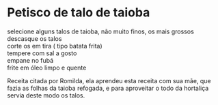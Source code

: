 # Petisco de talo de taioba

selecione alguns talos de taioba, não muito finos, os mais grossos\
descasque os talos\
corte os em tira ( tipo batata frita)\
tempere com sal a gosto\
empane no fubá\
frite em óleo limpo e quente

Receita citada por Romilda, ela aprendeu esta receita com sua mãe, que fazia as folhas da taioba refogada, e para aproveitar o todo da hortaliça servia deste modo os talos.
